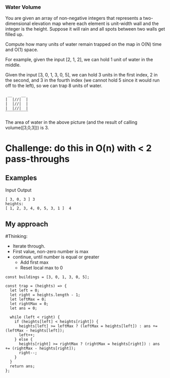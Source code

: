 ### Water Volume
You are given an array of non-negative integers that represents a two-dimensional elevation map where each element is unit-width wall and the integer is the height. Suppose it will rain and all spots between two walls get filled up.

Compute how many units of water remain trapped on the map in O(N) time and O(1) space.

For example, given the input [2, 1, 2], we can hold 1 unit of water in the middle.

Given the input [3, 0, 1, 3, 0, 5], we can hold 3 units in the first index, 2 in the second, and 3 in the fourth index (we cannot hold 5 since it would run off to the left), so we can trap 8 units of water.
```
 __    __
|  |//|  |
|  |//|  |
|  |//|  |
‾‾‾‾‾‾‾‾‾‾
```
The area of water in the above picture (and the result of calling volume([3,0,3])) is 3.

# Challenge: do this in O(n) with < 2 pass-throughs

## Examples
Input	Output
```heights:
[ 3, 0, 3 ]	3
heights:
[ 1, 2, 3, 4, 0, 5, 3, 1 ]	4
```

## My approach

#Thinking:
- Iterate through.
- First value, non-zero number is max
- continue, until number is equal or greater
   - Add first max
   - Reset local max to 0
   

```
const buildings = [3, 0, 1, 3, 0, 5];

const trap = (heights) => {
  let left = 0;
  let right = heights.length - 1;
  let leftMax = 0;
  let rightMax = 0;
  let ans = 0;
  
  while (left < right) {
    if (heights[left] < heights[right]) {
      heights[left] >= leftMax ? (leftMax = heights[left]) : ans += (leftMax - heights[left]);
      left++;
    } else {
      heights[right] >= rightMax ? (rightMax = heights[right]) : ans += (rightMax - heights[right]);
      right--;
    }
  }
  return ans;
};

```


